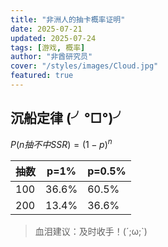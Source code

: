 ```yaml
---
title: "非洲人的抽卡概率证明"
date: 2025-07-21
updated: 2025-07-24
tags: [游戏, 概率]
author: "非酋研究员"
cover: "/styles/images/Cloud.jpg"
featured: true
---
```


## 沉船定律 (╯°□°)╯

$P(n抽不中SSR)=(1-p)^n$

| 抽数 | p=1%  | p=0.5% |
| ---- | ----- | ------ |
| 100  | 36.6% | 60.5%  |
| 200  | 13.4% | 36.6%  |

> 血泪建议：及时收手！(´;ω;`)
